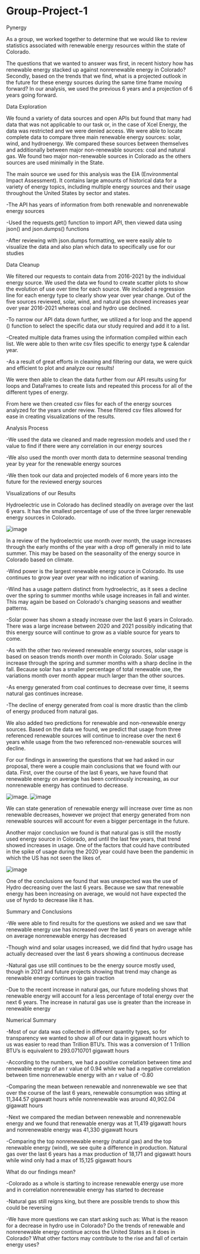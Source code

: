 # Group-Project-1

Pynergy

As a group, we worked together to determine that we would like to review statistics associated with renewable energy resources within the state of Colorado. 

The questions that we wanted to answer was first, in recent history how has renewable energy stacked up against nonrenewable energy in Colorado? Secondly, based on the trends that we find, what is a projected outlook in the future for these energy sources during the same time frame moving forward? In our analysis, we used the previous 6 years and a projection of 6 years going forward.


Data Exploration

We found a variety of data sources and open APIs but found that many had data that was not applicable to our task or, in the case of Xcel Energy, the data was restricted and we were denied access. We were able to locate complete data to compare three main renewable energy sources: solar, wind, and hydroenergy. We compared these sources between themselves and additionally between major non-renewable sources: coal and natural gas. We found two major non-renewable sources in Colorado as the others sources are used minimally in the State. 

The main source we used for this analysis was the EIA (Environmental Impact Assessment). It contains large amounts of historical data for a variety of energy topics, including multiple energy sources and their usage throughout the United States by sector and states. 

-The API has years of information from both renewable and nonrenewable energy sources

-Used the requests.get() function to import API, then viewed data using json() and json.dumps() functions

-After reviewing with json.dumps formatting, we were easily able to visualize the data and also plan which data to specifically use for our studies



Data Cleanup

We filtered our requests to contain data from 2016-2021 by the individual energy source. We used the data we found to create scatter plots to show the evolution of use over time for each source. We included a regression line for each energy type to clearly show year over year change. Out of the five sources reviewed, solar, wind, and natural gas showed increases year over year 2016-2021 whereas coal and hydro use declined. 

-To narrow our API data down further, we utilized a for loop and the append () function to select the specific data our study required and add it to a list.

-Created multiple data frames using the information compiled within each list. We were able to then write csv files specific to energy type & calendar year. 

-As a result of great efforts in cleaning and filtering our data, we were quick and efficient to plot and analyze our results!

We were then able to clean the data further from our API results using for loops and DataFrames to create lists and repeated this process for all of the different types of energy.

From here we then created csv files for each of the energy sources analyzed for the years under review. These filtered csv files allowed for ease in creating visualizations of the results.



Analysis Process

-We used the data we cleaned and made regression models and used the r value to find if there were any correlation in our energy sources


-We also used the month over month data to determine seasonal trending year by year for the renewable energy sources


-We then took our data and projected models of 6 more years into the future for the reviewed energy sources


Visualizations of our Results

Hydroelectric use in Colorado has declined steadily on average over the last 6 years. It has the smallest percentage of use of the three larger renewable energy sources in Colorado.

![image](https://user-images.githubusercontent.com/125075891/230796513-27e7eccd-2d3f-421a-9d88-a3a17112d990.png)


In a review of the hydroelectric use month over month, the usage increases through the early months of the year with a drop off generally in mid to late summer. This may be based on the seasonality of the energy source in Colorado based on climate.

-Wind power is the largest renewable energy source in Colorado. Its use continues to grow year over year with no indication of waning.

-Wind has a usage pattern distinct from hydroelectric, as it sees a decline over the spring to summer months while usage increases in fall and winter. This may again be based on Colorado's changing seasons and weather patterns.

-Solar power has shown a steady increase over the last 6 years in Colorado. There was a large increase between 2020 and 2021 possibly indicating that this energy source will continue to grow as a viable source for years to come.

-As with the other two reviewed renewable energy sources, solar usage is based on season trends month over month in Colorado. Solar usage increase through the spring and summer months with a sharp decline in the fall. Because solar has a smaller percentage of total renewable use, the variations month over month appear much larger than the other sources.

-As energy generated from coal continues to decrease over time, it seems natural gas continues increase.

-The decline of energy generated from coal is more drastic than the climb of energy produced from natural gas. 



We also added two predictions for renewable and non-renewable energy sources. Based on the data we found, we predict that usage from three referenced renewable sources will continue to increase over the next 6 years while usage from the two referenced non-renewable sources will decline. 

For our findings in answering the questions that we had asked in our proposal, there were a couple main conclusions that we found with our data. First, over the course of the last 6 years, we have found that renewable energy on average has been continously increasing, as our nonrenewable energy has continued to decrease. 

![image](https://user-images.githubusercontent.com/125075891/230796407-a8e5a33d-5e4e-461b-b3a8-a82f453ea951.png).   ![image](https://user-images.githubusercontent.com/125075891/230796424-6bfdd41e-2c55-4826-9728-b787b8c2dac7.png)

We can state generation of renewable energy will increase over time as non renewable decreases, however we project that energy generated from non renewable sources will account for even a  bigger percentage in the future.


Another major conclusion we found is that natural gas is still the mostly used energy source in Colorado, and until the last few years, that trend showed increases in usage. One of the factors that could have contributed in the spike of usage during the 2020 year could have been the pandemic in which the US has not seen the likes of.

![image](https://user-images.githubusercontent.com/125075891/230796432-6c110fae-28ae-483b-913b-55e78afeeccb.png)

One of the conclusions we found that was unexpected was the use of Hydro decreasing over the last 6 years. Because we saw that renewable energy has been increasing on average, we would not have expected the use of hyrdo to decrease like it has.


Summary and Conclusions

-We were able to find results for the questions we asked and we saw that renewable energy use has increased over the last 6 years on average while on average nonrenewable energy has decreased

-Though wind and solar usages increased, we did find that hydro usage has actually decreased over the last 6 years showing a continuous decrease

-Natural gas use still continues to be the energy source mostly used, though in 2021 and future projects showing that trend may change as renewable energy continues to gain traction

-Due to the recent increase in natural gas, our future modeling shows that renewable energy will account for a less percentage of total energy over the next 6 years. The increase in natural gas use is greater than the increase in renewable energy


Numerical Summary

-Most of our data was collected in different quantity types, so for transparency we wanted to show all of our data in gigawatt hours which to us was easier to read than Trillion BTU’s. This was a conversion of 1 Trillion BTU’s is equivalent to 293.0710701 gigawatt hours

-According to the numbers, we had a positive correlation between time and renewable energy of an r value of 0.94 while we had a negative correlation between time nonrenewable energy with an r value of -0.80

-Comparing the mean between renewable and nonrenewable we see that over the course of the last 6 years, renewable consumption was sitting at 11,344.57 gigawatt hours while nonrenewable was around 40,902.04 gigawatt hours

-Next we compared the median between renewable and nonrenewable energy and we found that renewable energy was at 11,419 gigawatt hours and nonrenewable energy was 41,330 gigawatt hours

-Comparing the top nonrenewable energy (natural gas) and the top renewable energy (wind), we see quite a difference in production. Natural gas over the last 6 years has a max production of 18,171 and gigawatt hours while wind only had a max of 15,125 gigawatt hours



What do our findings mean?

-Colorado as a whole is starting to increase renewable energy use more and in correlation nonrenewable energy has started to decrease

-Natural gas still reigns king, but there are possible trends to show this could be reversing

-We have more questions we can start asking such as: What is the reason for a decrease in hydro use in Colorado? Do the trends of renewable and nonrenewable energy continue across the United States as it does in Colorado? What other factors may contribute to the rise and fall of certain energy uses?
